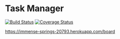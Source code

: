 # Task Manager

[![Build Status](https://img.shields.io/endpoint.svg?url=https%3A%2F%2Factions-badge.atrox.dev%2Falex-solovyev%2Ftask-manager%2Fbadge%3Fref%3Ddevelop&style=flat)](https://actions-badge.atrox.dev/alex-solovyev/task-manager/goto?ref=develop)
[![Coverage Status](https://coveralls.io/repos/github/alex-solovyev/task-manager/badge.svg?branch=develop)](https://coveralls.io/github/alex-solovyev/task-manager?branch=develop)

https://immense-springs-20793.herokuapp.com/board
